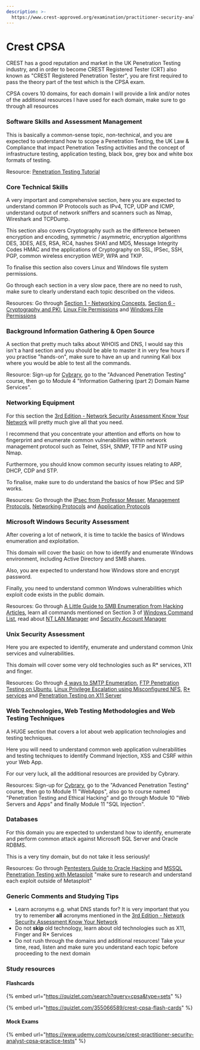 ```yaml
---
description: >-
  https://www.crest-approved.org/examination/practitioner-security-analyst/index.html
---
```


# Crest CPSA

CREST has a good reputation and market in the UK Penetration Testing industry, and in order to become CREST Registered Tester (CRT) also known as "CREST Registered Penetration Tester", you are first required to pass the theory part of the test which is the CPSA exam.

CPSA covers 10 domains, for each domain I will provide a link and/or notes of the additional resources I have used for each domain, make sure to go through all resources

### Software Skills and Assessment Management

This is basically a common-sense topic, non-technical, and you are expected to understand how to scope a Penetration Testing, the UK Law & Compliance that impact Penetration Testing activities and the concept of infrastructure testing, application testing, black box, grey box and white box formats of testing.

Resource: [Penetration Testing Tutorial](https://www.tutorialspoint.com/penetration\_testing/penetration\_testing\_introduction.htm)

### Core Technical Skills

A very important and comprehensive section, here you are expected to understand common IP Protocols such as IPv4, TCP, UDP and ICMP, understand output of network sniffers and scanners such as Nmap, Wireshark and TCPDump.

This section also covers Cryptography such as the difference between encryption and encoding, symmetric / asymmetric, encryption algorithms DES, 3DES, AES, RSA, RC4, hashes SHA1 and MD5, Message Integrity Codes HMAC and the applications of Cryptography on SSL, IPSec, SSH, PGP, common wireless encryption WEP, WPA and TKIP.

To finalise this section also covers Linux and Windows file system permissions.

Go through each section in a very slow pace, there are no need to rush, make sure to clearly understand each topic described on the videos.

Resources: Go through [Section 1 - Networking Concepts](https://www.professormesser.com/network-plus/n10-007/n10-007-training-course/), [Section 6 - Cryptography and PKI](https://www.professormesser.com/security-plus/sy0-501/sy0-501-training-course/), [Linux File Permissions](https://www.youtube.com/watch?v=BmVmJi5dR9c) and [Windows File Permissions](https://www.youtube.com/watch?v=XQNYkUwmV5E)

### Background Information Gathering & Open Source

A section that pretty much talks about WHOIS and DNS, I would say this isn't a hard section and you should be able to master it in very few hours if you practise "hands-on", make sure to have an up and running Kali box where you would be able to test all the commands.

Resource: Sign-up for [Cybrary](https://www.cybrary.it/), go to the "Advanced Penetration Testing" course, then go to Module 4 "Information Gathering (part 2) Domain Name Services".

### Networking Equipment

For this section the [3rd Edition - Network Security Assessment Know Your Network](https://www.amazon.co.uk/Network-Security-Assessment-Know-Your/dp/149191095X/ref=dp\_ob\_title\_bk) will pretty much give all that you need.

I recommend that you concentrate your attention and efforts on how to fingerprint and enumerate common vulnerabilities within network management protocol such as Telnet, SSH, SNMP, TFTP and NTP using Nmap.

Furthermore, you should know common security issues relating to ARP, DHCP, CDP and STP.

To finalise, make sure to do understand the basics of how IPSec and SIP works.

Resources: Go through the [IPsec from Professor Messer](https://www.professormesser.com/network-plus/n10-005/ipsec-2/), [Management Protocols](https://www.professormesser.com/network-plus/n10-005/application-protocols/), [Networking Protocols](https://www.professormesser.com/network-plus/n10-005/networking-protocols/) and [Application Protocols](https://www.professormesser.com/network-plus/n10-005/application-protocols/)

### Microsoft Windows Security Assessment

After covering a lot of network, it is time to tackle the basics of Windows enumeration and exploitation.

This domain will cover the basic on how to identify and enumerate Windows environment, including Active Directory and SMB shares.

Also, you are expected to understand how Windows store and encrypt password.

Finally, you need to understand common Windows vulnerabilities which exploit code exists in the public domain.

Resources: Go through [A Little Guide to SMB Enumeration from Hacking Articles](https://www.hackingarticles.in/a-little-guide-to-smb-enumeration/), learn all commands mentioned on Section 3 of [Windows Command List](http://www.networkpentest.net/p/windows-command-list.html), read about [NT LAN Manager](https://en.wikipedia.org/wiki/NT\_LAN\_Manager) and [Security Account Manager](https://en.wikipedia.org/wiki/Security\_Account\_Manager)

### Unix Security Assessment

Here you are expected to identify, enumerate and understand common Unix services and vulnerabilities.

This domain will cover some very old technologies such as R\* services, X11 and finger.

Resources: Go through [4 ways to SMTP Enumeration](https://www.hackingarticles.in/4-ways-smtp-enumeration/), [FTP Penetration Testing on Ubuntu](https://www.hackingarticles.in/ftp-penetration-testing-on-ubuntu-port-21/), [Linux Privilege Escalation using Misconfigured NFS](https://www.hackingarticles.in/linux-privilege-escalation-using-misconfigured-nfs/), [R\* services](https://en.wikipedia.org/wiki/Berkeley\_r-commands) and [Penetration Testing on X11 Server](https://www.hackingarticles.in/penetration-testing-on-x11-server/)

### Web Technologies, Web Testing Methodologies and Web Testing Techniques

A HUGE section that covers a lot about web application technologies and testing techniques.

Here you will need to understand common web application vulnerabilities and testing techniques to identify Command Injection, XSS and CSRF within your Web App.

For our very luck, all the additional resources are provided by Cybrary.

Resources: Sign-up for [Cybrary](https://www.cybrary.it/), go to the "Advanced Penetration Testing" course, then go to Module 11 "WebApps", also go to course named "Penetration Testing and Ethical Hacking" and go through Module 10 "Web Servers and Apps" and finally Module 11 "SQL Injection".

### Databases

For this domain you are expected to understand how to identify, enumerate and perform common attack against Microsoft SQL Server and Oracle RDBMS.

This is a very tiny domain, but do not take it less seriously!

Resources: Go through [Pentesters Guide to Oracle Hacking](https://medium.com/@netscylla/pentesters-guide-to-oracle-hacking-1dcf7068d573) and [MSSQL Penetration Testing with Metasploit](https://www.hackingarticles.in/mssql-penetration-testing-metasploit/) "make sure to research and understand each exploit outside of Metasploit"

### Generic Comments and Studying Tips

* Learn acronyms e.g. what DNS stands for? It is very important that you try to remember **all** acronyms mentioned in the [3rd Edition - Network Security Assessment Know Your Network](https://www.amazon.co.uk/Network-Security-Assessment-Know-Your/dp/149191095X/ref=dp\_ob\_title\_bk)
* Do not **skip** old technology, learn about old technologies such as X11, Finger and R\* Services
* Do not rush through the domains and additional resources! Take your time, read, listen and make sure you understand each topic before proceeding to the next domain

### Study resources

#### Flashcards

{% embed url="https://quizlet.com/search?query=cpsa&type=sets" %}

{% embed url="https://quizlet.com/355066589/crest-cpsa-flash-cards" %}

#### Mock Exams

{% embed url="https://www.udemy.com/course/crest-practitioner-security-analyst-cpsa-practice-tests" %}
